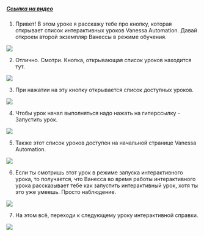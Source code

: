 ﻿##### [Ссылка на видео](https://youtu.be/mtoYF2Lev1M)

001. Привет! В этом уроке я расскажу тебе про кнопку, которая открывает список интерактивных уроков Vanessa Automation. Давай откроем второй экземпляр Ванессы в режиме обучения.

![](https://vanessa-files.do.bit-erp.ru/Doc/1.2.041.1/MD/Глава02/images/002_КнопкаОткрытияСпискаУроков.png)

002. Отлично. Смотри. Кнопка, открывающая список уроков находится тут.

![](https://vanessa-files.do.bit-erp.ru/Doc/1.2.041.1/MD/Глава02/images/006_КнопкаОткрытияСпискаУроков.png)

003. При нажатии на эту кнопку открывается список доступных уроков.

![](https://vanessa-files.do.bit-erp.ru/Doc/1.2.041.1/MD/Глава02/images/010_КнопкаОткрытияСпискаУроков.png)

004. Чтобы урок начал выполняться надо нажать на гиперссылку - Запустить урок.

![](https://vanessa-files.do.bit-erp.ru/Doc/1.2.041.1/MD/Глава02/images/013_КнопкаОткрытияСпискаУроков.png)

005. Также этот список уроков доступен на начальной странице Vanessa Automation.

![](https://vanessa-files.do.bit-erp.ru/Doc/1.2.041.1/MD/Глава02/images/026_КнопкаОткрытияСпискаУроков.png)

006. Если ты смотришь этот урок в режиме запуска интерактивного урока, то получается, что Ванесса во время работы интерактивного урока рассказывает тебе как запустить интерактивный урок, хотя ты это уже умеешь. Просто наблюдение.

![](https://vanessa-files.do.bit-erp.ru/Doc/1.2.041.1/MD/Глава02/images/029_КнопкаОткрытияСпискаУроков.png)

007. На этом всё, переходи к следующему уроку интерактивной справки.

![](https://vanessa-files.do.bit-erp.ru/Doc/1.2.041.1/MD/Глава02/images/030_КнопкаОткрытияСпискаУроков.png)
